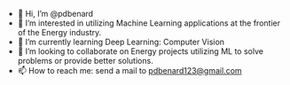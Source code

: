- 👋 Hi, I’m @pdbenard
- 👀 I’m interested in utilizing Machine Learning applications at the frontier of the Energy industry.
- 🌱 I’m currently learning Deep Learning: Computer Vision
- 💞️ I’m looking to collaborate on Energy projects utilizing ML to solve problems or provide better solutions.
- 📫 How to reach me: send a mail to pdbenard123@gmail.com

<!---
pdbenard/pdbenard is a ✨ special ✨ repository because its `README.md` (this file) appears on your GitHub profile.
You can click the Preview link to take a look at your changes.
--->
